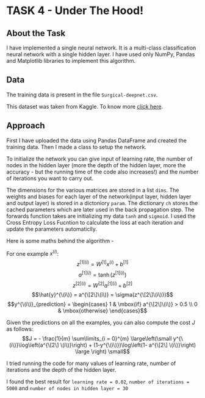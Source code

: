 # TASK 4 - Under The Hood!

## About the Task
I have implemented a single neural network. It is a multi-class classification neural network with a single hidden layer. I have used only NumPy, Pandas and Matplotlib libraries to implement this algorithm.

## Data
The training data is present in the file `Surgical-deepnet.csv`.

This dataset was taken from Kaggle. To know more [click here](https://www.causeweb.org/tshs/datasets/Surgery%20Timing%20Data%20Dictionary.pdf).

## Approach
First I have uploaded the data using Pandas DataFrame and created the training data. Then I made a class to setup the network.

To initialize the network you can give input of learning rate, the number of nodes in the hidden layer (more the depth of the hidden layer, more the accuracy - but the running time of the code also increases!) and the number of iterations you want to carry out.

The dimensions for the various matrices are stored in a list `dims`. The weights and biases for each layer of the network(input layer, hidden layer and output layer) is stored in a dictoniory `param`. The dictionary `ch` stores the cached parameters which are later used in the back propagation step. The forwards function takes are initializing my data `tanh` and `sigmoid`. I used the Cross Entropy Loss Fucntion to calculate the loss at each iteration and update the parameters automaticlly.

Here is some maths behind the algorithm - 

For one example $x^{(i)}$:
$$z^{[1] (i)} =  W^{[1]} x^{(i)} + b^{[1]}$$ 
$$a^{[1] (i)} = \tanh(z^{[1] (i)})$$
$$z^{[2] (i)} = W^{[2]} a^{[1] (i)} + b^{[2]}$$
$$\hat{y}^{\(i\)} = a^{\[2\]\(i\)} = \sigma(z^{\[2\]\(i\)})$$
$$y^{\(i\)}_{prediction} = \begin{cases} 1 & \mbox{if} a^{\[2\]\(i\)} > 0.5 \\ 0 & \mbox{otherwise} \end{cases}$$

Given the predictions on all the examples, you can also compute the cost $J$ as follows: 
$$J = - \frac{1}{m} \sum\limits_{i = 0}^{m} \large\left(\small y^{\(i\)}\log\left(a^{\[2\] \(i\)}\right) + (1-y^{\(i\)})\log\left(1- a^{\[2\] \(i\)}\right)  \large  \right) \small$$

I tried running the code for many values of learning rate, number of iterations and the depth of the hidden layer.

I found the best result for `learning rate = 0.02`, `number of iterations = 5000` and `number of nodes in hidden layer = 30`
